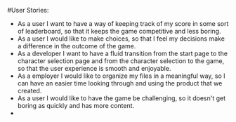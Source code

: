 #User Stories:
* As a user I want to have a way of keeping track of my score in some sort of leaderboard, so that it keeps the game competitive and less boring.
* As a user I would like to make choices, so that I feel my decisions make a difference in the outcome of the game.
* As a developer I want to have a fluid transition from the start page to the character selection page and from the character selection to the game, so that the user experience is smooth and enjoyable.
* As a employer I would like to organize my files in a meaningful way, so I can have an easier time looking through and using the product that we created.
* As a user I would like to have the game be challenging, so it doesn't get boring as quickly and has more content.
* 

